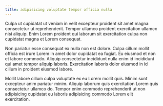 ```yaml
---
title: adipisicing voluptate tempor officia nulla
---
```


Culpa ut cupidatat ut veniam in velit excepteur proident sit amet magna consectetur ut reprehenderit. Tempor ullamco proident exercitation ullamco nisi aliquip. Enim Lorem proident qui laborum sit exercitation culpa non cupidatat magna et Lorem consequat.

Non pariatur esse consequat ex nulla non est dolore. Culpa cillum mollit officia est irure Lorem in amet dolor cupidatat ea fugiat. Eu eiusmod et non et labore commodo. Aliquip consectetur incididunt nulla enim id incididunt qui amet tempor aliquip laboris. Exercitation laboris dolor eiusmod in id cillum in proident eiusmod labore.

Mollit labore cillum culpa voluptate ex eu Lorem mollit quis. Minim sunt excepteur anim pariatur minim. Aliquip laborum quis exercitation Lorem quis consectetur ullamco do. Tempor enim commodo reprehenderit ut non adipisicing cupidatat eu laboris adipisicing commodo Lorem elit exercitation.